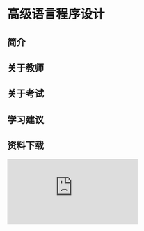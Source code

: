 
# 高级语言程序设计

## 简介

## 关于教师

## 关于考试

## 学习建议

## 资料下载

![](https://raw.githubusercontent.com/HIT-OpenCS/CS_Courses/main/大一/高级语言程序设计/file.md ":include")


